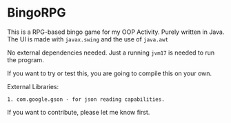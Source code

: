 # BingoRPG

This is a RPG-based bingo game for my OOP Activity. Purely written in Java. The UI is made with ```javax.swing```
and the use of 
```java.awt```

No external dependencies needed. Just a running ```jvm17``` is needed
to run the program.

If you want to try or test this, you are going to compile this on your own.


External Libraries:
    
    1. com.google.gson - for json reading capabilities.

If you want to contribute, please let me know first. 